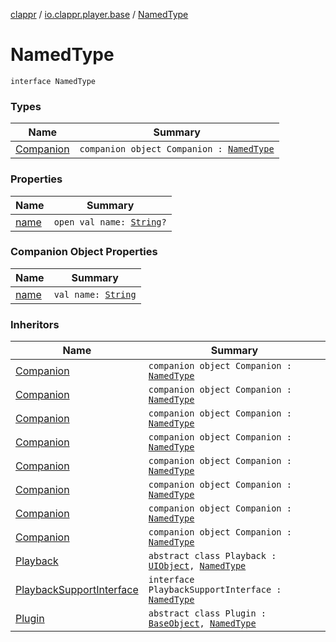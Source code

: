 [clappr](../../index.md) / [io.clappr.player.base](../index.md) / [NamedType](./index.md)

# NamedType

`interface NamedType`

### Types

| Name | Summary |
|---|---|
| [Companion](-companion/index.md) | `companion object Companion : `[`NamedType`](./index.md) |

### Properties

| Name | Summary |
|---|---|
| [name](name.md) | `open val name: `[`String`](https://kotlinlang.org/api/latest/jvm/stdlib/kotlin/-string/index.html)`?` |

### Companion Object Properties

| Name | Summary |
|---|---|
| [name](name.md) | `val name: `[`String`](https://kotlinlang.org/api/latest/jvm/stdlib/kotlin/-string/index.html) |

### Inheritors

| Name | Summary |
|---|---|
| [Companion](-companion/index.md) | `companion object Companion : `[`NamedType`](./index.md) |
| [Companion](../../io.clappr.player.plugin.container/-container-plugin/-companion/index.md) | `companion object Companion : `[`NamedType`](./index.md) |
| [Companion](../../io.clappr.player.plugin.container/-u-i-container-plugin/-companion/index.md) | `companion object Companion : `[`NamedType`](./index.md) |
| [Companion](../../io.clappr.player.plugin.-control/-media-control/-companion/index.md) | `companion object Companion : `[`NamedType`](./index.md) |
| [Companion](../../io.clappr.player.plugin.core/-core-plugin/-companion/index.md) | `companion object Companion : `[`NamedType`](./index.md) |
| [Companion](../../io.clappr.player.plugin.core/-u-i-core-plugin/-companion/index.md) | `companion object Companion : `[`NamedType`](./index.md) |
| [Companion](../../io.clappr.player.plugin/-loading-plugin/-companion/index.md) | `companion object Companion : `[`NamedType`](./index.md) |
| [Companion](../../io.clappr.player.plugin/-poster-plugin/-companion/index.md) | `companion object Companion : `[`NamedType`](./index.md) |
| [Playback](../../io.clappr.player.components/-playback/index.md) | `abstract class Playback : `[`UIObject`](../-u-i-object/index.md)`, `[`NamedType`](./index.md) |
| [PlaybackSupportInterface](../../io.clappr.player.components/-playback-support-interface/index.md) | `interface PlaybackSupportInterface : `[`NamedType`](./index.md) |
| [Plugin](../../io.clappr.player.plugin/-plugin/index.md) | `abstract class Plugin : `[`BaseObject`](../-base-object/index.md)`, `[`NamedType`](./index.md) |
